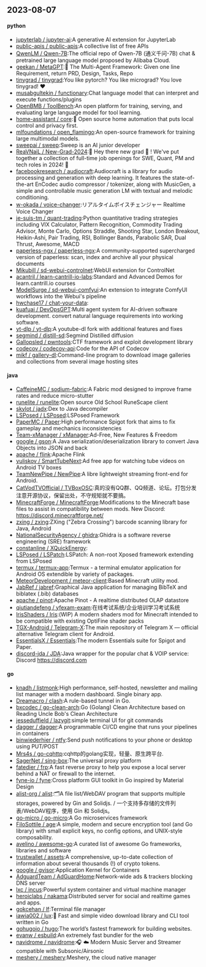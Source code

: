 ## 2023-08-07

#### python
* [jupyterlab / jupyter-ai](https://github.com/jupyterlab/jupyter-ai):A generative AI extension for JupyterLab
* [public-apis / public-apis](https://github.com/public-apis/public-apis):A collective list of free APIs
* [QwenLM / Qwen-7B](https://github.com/QwenLM/Qwen-7B):The official repo of Qwen-7B (通义千问-7B) chat & pretrained large language model proposed by Alibaba Cloud.
* [geekan / MetaGPT](https://github.com/geekan/MetaGPT):🌟
The Multi-Agent Framework: Given one line Requirement, return PRD, Design, Tasks, Repo
* [tinygrad / tinygrad](https://github.com/tinygrad/tinygrad):You like pytorch? You like micrograd? You love tinygrad!
❤️
* [musabgultekin / functionary](https://github.com/musabgultekin/functionary):Chat language model that can interpret and execute functions/plugins
* [OpenBMB / ToolBench](https://github.com/OpenBMB/ToolBench):An open platform for training, serving, and evaluating large language model for tool learning.
* [home-assistant / core](https://github.com/home-assistant/core):🏡
Open source home automation that puts local control and privacy first.
* [mlfoundations / open_flamingo](https://github.com/mlfoundations/open_flamingo):An open-source framework for training large multimodal models.
* [sweepai / sweep](https://github.com/sweepai/sweep):Sweep is an AI junior developer
* [ReaVNaiL / New-Grad-2024](https://github.com/ReaVNaiL/New-Grad-2024):👋
Hey there new grad
🎉
! We've put together a collection of full-time job openings for SWE, Quant, PM and tech roles in 2024!
🚀
* [facebookresearch / audiocraft](https://github.com/facebookresearch/audiocraft):Audiocraft is a library for audio processing and generation with deep learning. It features the state-of-the-art EnCodec audio compressor / tokenizer, along with MusicGen, a simple and controllable music generation LM with textual and melodic conditioning.
* [w-okada / voice-changer](https://github.com/w-okada/voice-changer):リアルタイムボイスチェンジャー Realtime Voice Changer
* [je-suis-tm / quant-trading](https://github.com/je-suis-tm/quant-trading):Python quantitative trading strategies including VIX Calculator, Pattern Recognition, Commodity Trading Advisor, Monte Carlo, Options Straddle, Shooting Star, London Breakout, Heikin-Ashi, Pair Trading, RSI, Bollinger Bands, Parabolic SAR, Dual Thrust, Awesome, MACD
* [paperless-ngx / paperless-ngx](https://github.com/paperless-ngx/paperless-ngx):A community-supported supercharged version of paperless: scan, index and archive all your physical documents
* [Mikubill / sd-webui-controlnet](https://github.com/Mikubill/sd-webui-controlnet):WebUI extension for ControlNet
* [acantril / learn-cantrill-io-labs](https://github.com/acantril/learn-cantrill-io-labs):Standard and Advanced Demos for learn.cantrill.io courses
* [ModelSurge / sd-webui-comfyui](https://github.com/ModelSurge/sd-webui-comfyui):An extension to integrate ComfyUI workflows into the Webui's pipeline
* [hwchase17 / chat-your-data](https://github.com/hwchase17/chat-your-data):
* [kuafuai / DevOpsGPT](https://github.com/kuafuai/DevOpsGPT):Multi agent system for AI-driven software development. convert natural language requirements into working software.
* [yt-dlp / yt-dlp](https://github.com/yt-dlp/yt-dlp):A youtube-dl fork with additional features and fixes
* [segmind / distill-sd](https://github.com/segmind/distill-sd):Segmind Distilled diffusion
* [Gallopsled / pwntools](https://github.com/Gallopsled/pwntools):CTF framework and exploit development library
* [codecov / codecov-api](https://github.com/codecov/codecov-api):Code for the API of Codecov
* [mikf / gallery-dl](https://github.com/mikf/gallery-dl):Command-line program to download image galleries and collections from several image hosting sites

#### java
* [CaffeineMC / sodium-fabric](https://github.com/CaffeineMC/sodium-fabric):A Fabric mod designed to improve frame rates and reduce micro-stutter
* [runelite / runelite](https://github.com/runelite/runelite):Open source Old School RuneScape client
* [skylot / jadx](https://github.com/skylot/jadx):Dex to Java decompiler
* [LSPosed / LSPosed](https://github.com/LSPosed/LSPosed):LSPosed Framework
* [PaperMC / Paper](https://github.com/PaperMC/Paper):High performance Spigot fork that aims to fix gameplay and mechanics inconsistencies
* [Team-xManager / xManager](https://github.com/Team-xManager/xManager):Ad-Free, New Features & Freedom
* [google / gson](https://github.com/google/gson):A Java serialization/deserialization library to convert Java Objects into JSON and back
* [apache / flink](https://github.com/apache/flink):Apache Flink
* [yuliskov / SmartTubeNext](https://github.com/yuliskov/SmartTubeNext):Ad free app for watching tube videos on Android TV boxes
* [TeamNewPipe / NewPipe](https://github.com/TeamNewPipe/NewPipe):A libre lightweight streaming front-end for Android.
* [CatVodTVOfficial / TVBoxOSC](https://github.com/CatVodTVOfficial/TVBoxOSC):真的没有QQ群、QQ频道、论坛。打包分发注意开源协议，保留出处，不守规矩就不要搞。
* [MinecraftForge / MinecraftForge](https://github.com/MinecraftForge/MinecraftForge):Modifications to the Minecraft base files to assist in compatibility between mods. New Discord: https://discord.minecraftforge.net/
* [zxing / zxing](https://github.com/zxing/zxing):ZXing ("Zebra Crossing") barcode scanning library for Java, Android
* [NationalSecurityAgency / ghidra](https://github.com/NationalSecurityAgency/ghidra):Ghidra is a software reverse engineering (SRE) framework
* [constanline / XQuickEnergy](https://github.com/constanline/XQuickEnergy):
* [LSPosed / LSPatch](https://github.com/LSPosed/LSPatch):LSPatch: A non-root Xposed framework extending from LSPosed
* [termux / termux-app](https://github.com/termux/termux-app):Termux - a terminal emulator application for Android OS extendible by variety of packages.
* [MeteorDevelopment / meteor-client](https://github.com/MeteorDevelopment/meteor-client):Based Minecraft utility mod.
* [JabRef / jabref](https://github.com/JabRef/jabref):Graphical Java application for managing BibTeX and biblatex (.bib) databases
* [apache / pinot](https://github.com/apache/pinot):Apache Pinot - A realtime distributed OLAP datastore
* [qiutiandefeng / yfexam-exam](https://github.com/qiutiandefeng/yfexam-exam):在线考试系统/企业培训学习考试系统
* [IrisShaders / Iris](https://github.com/IrisShaders/Iris):(WIP) A modern shaders mod for Minecraft intended to be compatible with existing OptiFine shader packs
* [TGX-Android / Telegram-X](https://github.com/TGX-Android/Telegram-X):The main repository of Telegram X — official alternative Telegram client for Android.
* [EssentialsX / Essentials](https://github.com/EssentialsX/Essentials):The modern Essentials suite for Spigot and Paper.
* [discord-jda / JDA](https://github.com/discord-jda/JDA):Java wrapper for the popular chat & VOIP service: Discord https://discord.com

#### go
* [knadh / listmonk](https://github.com/knadh/listmonk):High performance, self-hosted, newsletter and mailing list manager with a modern dashboard. Single binary app.
* [Dreamacro / clash](https://github.com/Dreamacro/clash):A rule-based tunnel in Go.
* [bxcodec / go-clean-arch](https://github.com/bxcodec/go-clean-arch):Go (Golang) Clean Architecture based on Reading Uncle Bob's Clean Architecture
* [jesseduffield / lazygit](https://github.com/jesseduffield/lazygit):simple terminal UI for git commands
* [dagger / dagger](https://github.com/dagger/dagger):A programmable CI/CD engine that runs your pipelines in containers
* [binwiederhier / ntfy](https://github.com/binwiederhier/ntfy):Send push notifications to your phone or desktop using PUT/POST
* [Mrs4s / go-cqhttp](https://github.com/Mrs4s/go-cqhttp):cqhttp的golang实现，轻量、原生跨平台.
* [SagerNet / sing-box](https://github.com/SagerNet/sing-box):The universal proxy platform
* [fatedier / frp](https://github.com/fatedier/frp):A fast reverse proxy to help you expose a local server behind a NAT or firewall to the internet.
* [fyne-io / fyne](https://github.com/fyne-io/fyne):Cross platform GUI toolkit in Go inspired by Material Design
* [alist-org / alist](https://github.com/alist-org/alist):🗂️A file list/WebDAV program that supports multiple storages, powered by Gin and Solidjs. / 一个支持多存储的文件列表/WebDAV程序，使用 Gin 和 Solidjs。
* [go-micro / go-micro](https://github.com/go-micro/go-micro):A Go microservices framework
* [FiloSottile / age](https://github.com/FiloSottile/age):A simple, modern and secure encryption tool (and Go library) with small explicit keys, no config options, and UNIX-style composability.
* [avelino / awesome-go](https://github.com/avelino/awesome-go):A curated list of awesome Go frameworks, libraries and software
* [trustwallet / assets](https://github.com/trustwallet/assets):A comprehensive, up-to-date collection of information about several thousands (!) of crypto tokens.
* [google / gvisor](https://github.com/google/gvisor):Application Kernel for Containers
* [AdguardTeam / AdGuardHome](https://github.com/AdguardTeam/AdGuardHome):Network-wide ads & trackers blocking DNS server
* [lxc / incus](https://github.com/lxc/incus):Powerful system container and virtual machine manager
* [heroiclabs / nakama](https://github.com/heroiclabs/nakama):Distributed server for social and realtime games and apps.
* [gokcehan / lf](https://github.com/gokcehan/lf):Terminal file manager
* [iawia002 / lux](https://github.com/iawia002/lux):👾
Fast and simple video download library and CLI tool written in Go
* [gohugoio / hugo](https://github.com/gohugoio/hugo):The world’s fastest framework for building websites.
* [evanw / esbuild](https://github.com/evanw/esbuild):An extremely fast bundler for the web
* [navidrome / navidrome](https://github.com/navidrome/navidrome):🎧
☁️
Modern Music Server and Streamer compatible with Subsonic/Airsonic
* [meshery / meshery](https://github.com/meshery/meshery):Meshery, the cloud native manager
